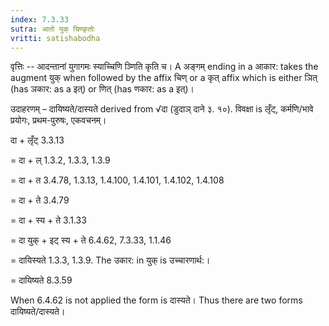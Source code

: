 ```yaml
---
index: 7.3.33
sutra: आतो युक् चिण्कृतोः
vritti: satishabodha
---
```



वृत्तिः -- आदन्तानां युगागमः स्याच्चिणि ञ्णिति कृति च। A अङ्गम् ending in a आकार: takes the augment युक् when followed by the affix चिण् or a कृत् affix which is either ञित् (has ञकार: as a इत्) or णित् (has णकार: as a इत्)।


उदाहरणम् – दायिष्यते/दास्यते derived from √दा (डुदाञ् दाने ३. १०). विवक्षा is लृँट्, कर्मणि/भावे प्रयोगः, प्रथम-पुरुषः, एकवचनम्।


दा + लृँट् 3.3.13

= दा + ल् 1.3.2, 1.3.3, 1.3.9

= दा + त 3.4.78, 1.3.13, 1.4.100, 1.4.101, 1.4.102, 1.4.108

= दा + ते 3.4.79

= दा + स्य + ते 3.1.33

= दा युक् + इट् स्य + ते 6.4.62, 7.3.33, 1.1.46

= दायिस्यते 1.3.3, 1.3.9. The उकार: in युक् is उच्चारणार्थ:।

= दायिष्यते 8.3.59


When 6.4.62 is not applied the form is दास्यते। Thus there are two forms दायिष्यते/दास्यते।

